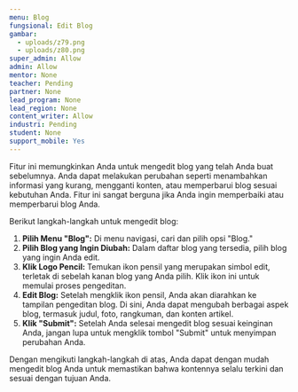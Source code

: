 ```yaml
---
menu: Blog
fungsional: Edit Blog
gambar:
  - uploads/z79.png
  - uploads/z80.png
super_admin: Allow
admin: Allow
mentor: None
teacher: Pending
partner: None
lead_program: None
lead_region: None
content_writer: Allow
industri: Pending
student: None
support_mobile: Yes
---
```

Fitur ini memungkinkan Anda untuk mengedit blog yang telah Anda buat sebelumnya. Anda dapat melakukan perubahan seperti menambahkan informasi yang kurang, mengganti konten, atau memperbarui blog sesuai kebutuhan Anda. Fitur ini sangat berguna jika Anda ingin memperbaiki atau memperbarui blog Anda.

Berikut langkah-langkah untuk mengedit blog: 

1. **Pilih Menu "Blog":** Di menu navigasi, cari dan pilih opsi "Blog."
2. **Pilih Blog yang Ingin Diubah:** Dalam daftar blog yang tersedia, pilih blog yang ingin Anda edit.
3. **Klik Logo Pencil:** Temukan ikon pensil yang merupakan simbol edit, terletak di sebelah kanan blog yang Anda pilih. Klik ikon ini untuk memulai proses pengeditan.
4. **Edit Blog:** Setelah mengklik ikon pensil, Anda akan diarahkan ke tampilan pengeditan blog. Di sini, Anda dapat mengubah berbagai aspek blog, termasuk judul, foto, rangkuman, dan konten artikel.
5. **Klik "Submit":** Setelah Anda selesai mengedit blog sesuai keinginan Anda, jangan lupa untuk mengklik tombol "Submit" untuk menyimpan perubahan Anda.

Dengan mengikuti langkah-langkah di atas, Anda dapat dengan mudah mengedit blog Anda untuk memastikan bahwa kontennya selalu terkini dan sesuai dengan tujuan Anda.